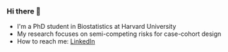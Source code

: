 ### Hi there 👋

- I'm a PhD student in Biostatistics at Harvard University
- My research focuses on semi-competing risks for case-cohort design
- How to reach me: [LinkedIn](www.linkedin.com/in/amyzhou)
<!--
**am-zhou/am-zhou** is a ✨ _special_ ✨ repository because its `README.md` (this file) appears on your GitHub profile.

Here are some ideas to get you started:

- 🔭 I’m currently working on ...
- 🌱 I’m currently learning ...
- 👯 I’m looking to collaborate on ...
- 🤔 I’m looking for help with ...
- 💬 Ask me about ...
- 📫 How to reach me: ...
- 😄 Pronouns: ...
- ⚡ Fun fact: ...
-->
